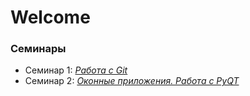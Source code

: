 # Welcome

### Семинары

- Семинар 1: _[Работа с Git](./git/intro.md)_
- Семинар 2: _[Оконные приложения. Работа с PyQT](./PyQt/intro.md)_
